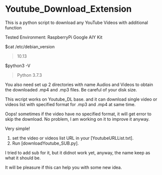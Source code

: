 # Youtube_Download_Extension
This is a python script to download any YouTube Videos with additional function

Tested Environment:
RaspberryPi Google AIY Kit

$cat /etc/debian_version
>10.13

$python3 -V
>Python 3.7.3

You also need set up 2 directories with name Audios and Videos to obtain the downloaded .mp4 and .mp3 files.
Be careful of your disk size.

This wcript works on Youtube_DL base.
and it can download single video or videos list with specified format for .mp3 and .mp4 at same time.

Oops! sometimes if the video have no specified format, it will get error to skip the download.
No problem, I am working on it to improve it anyway.

Very simple!
1. set the video or videos list URL in your [YoutubeURLList.txt].
2. Run [downloadYoutube_SUB.py].

I tried to add sub for it, but it didnot work yet, anyway, the name keep as what it should be.

It will be pleasure if this can help you with some new idea.
